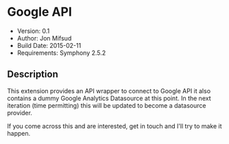 # Google API

-  Version: 0.1 
-  Author: Jon Mifsud
-  Build Date: 2015-02-11
-  Requirements: Symphony 2.5.2

## Description

This extension provides an API wrapper to connect to Google API it also contains a dummy Google Analytics Datasource at this point.
In the next iteration (time permitting) this will be updated to become a datasource provider.

If you come across this and are interested, get in touch and I'll try to make it happen.